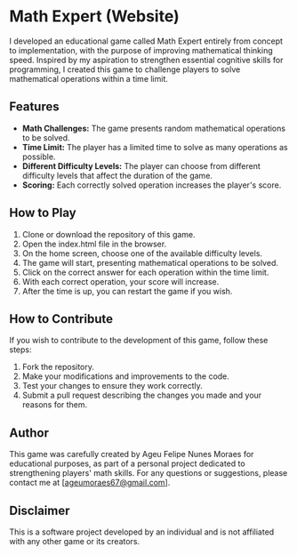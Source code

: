 # Math Expert (Website)

I developed an educational game called Math Expert entirely from concept to implementation, with the purpose of improving mathematical thinking speed. Inspired by my aspiration to strengthen essential cognitive skills for programming, I created this game to challenge players to solve mathematical operations within a time limit.

## Features

- **Math Challenges:** The game presents random mathematical operations to be solved.
- **Time Limit:** The player has a limited time to solve as many operations as possible.
- **Different Difficulty Levels:** The player can choose from different difficulty levels that affect the duration of the game.
- **Scoring:** Each correctly solved operation increases the player's score.

## How to Play

1. Clone or download the repository of this game.
2. Open the index.html file in the browser.
3. On the home screen, choose one of the available difficulty levels.
4. The game will start, presenting mathematical operations to be solved.
5. Click on the correct answer for each operation within the time limit.
6. With each correct operation, your score will increase.
7. After the time is up, you can restart the game if you wish.

## How to Contribute

If you wish to contribute to the development of this game, follow these steps:

1. Fork the repository.
2. Make your modifications and improvements to the code.
3. Test your changes to ensure they work correctly.
4. Submit a pull request describing the changes you made and your reasons for them.

## Author

This game was carefully created by Ageu Felipe Nunes Moraes for educational purposes, as part of a personal project dedicated to strengthening players' math skills. For any questions or suggestions, please contact me at [ageumoraes67@gmail.com].

## Disclaimer

This is a software project developed by an individual and is not affiliated with any other game or its creators.
